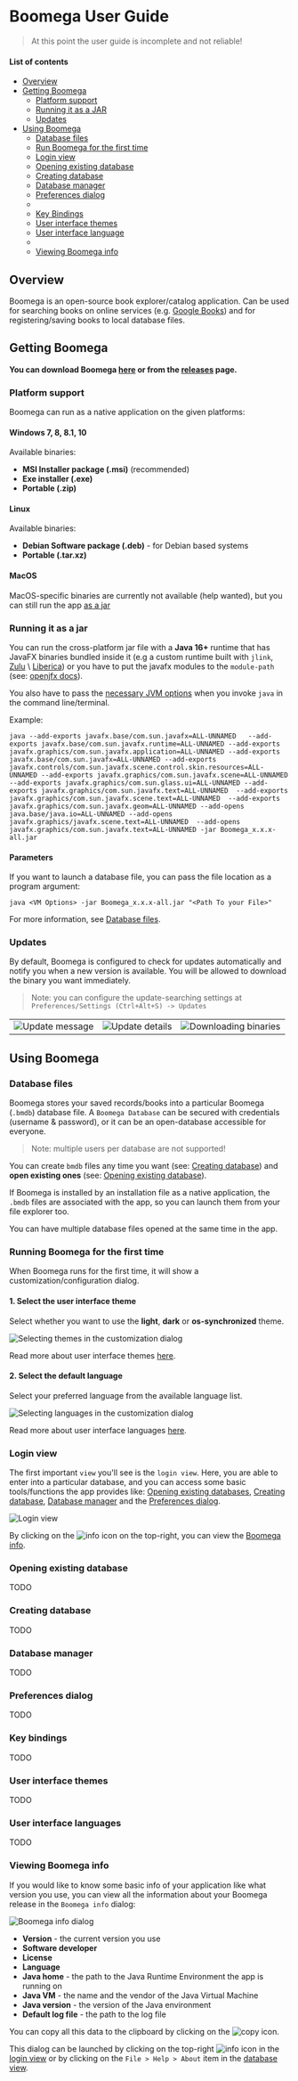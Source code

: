 # Boomega User Guide

> At this point the user guide is incomplete and not reliable!

#### List of contents

* [Overview](#overview)
* [Getting Boomega](#getting-boomega)
    * [Platform support](#platform-support)
    * [Running it as a JAR](#running-it-as-a-jar)
    * [Updates](#updates)
* [Using Boomega](#using-boomega)
  * [Database files](#database-files)
  * [Run Boomega for the first time](#running-boomega-for-the-first-time)
  * [Login view](#login-view)
  * [Opening existing database](#opening-existing-database)
  * [Creating database](#creating-database) 
  * [Database manager](#database-manager) 
  * [Preferences dialog](#preferences-dialog)
  * 
  * [Key Bindings](#key-bindings)
  * [User interface themes](#user-interface-themes)
  * [User interface language](#user-interface-languages)
  *
  * [Viewing Boomega info](#viewing-boomega-info)
    

## Overview

Boomega is an open-source book explorer/catalog application.
Can be used for searching books on online services (e.g. [Google Books](https://books.google.com/googlebooks/about/index.html))
and for registering/saving books to local database files.


## Getting Boomega

**You can download Boomega [here](README.md#download) or from the [releases](https://github.com/Dansoftowner/Boomega/releases) page.**

### Platform support

Boomega can run as a native application on the given platforms:

#### Windows 7, 8, 8.1, 10

Available binaries:
* **MSI Installer package (.msi)** (recommended)
* **Exe installer (.exe)**
* **Portable (.zip)**

#### Linux

Available binaries:
* **Debian Software package (.deb)** - for Debian based systems
* **Portable (.tar.xz)**

#### MacOS

MacOS-specific binaries are currently not available (help wanted), but you can still run the app [as a jar](#running-it-as-a-jar)

### Running it as a jar

You can run the cross-platform jar file with a **Java 16+** 
runtime that has JavaFX binaries bundled inside it (e.g a custom runtime built with `jlink`, [Zulu](https://www.azul.com/downloads/zulu-community/?package=jdk-fx) \ [Liberica](https://bell-sw.com/pages/libericajdk/)) or you have to 
put the javafx modules to the `module-path` (see: [openjfx docs](https://openjfx.io/openjfx-docs/#install-javafx)).

You also have to pass the [necessary JVM options](JVM_OPTIONS.md) when you invoke `java` in the command line/terminal.  

Example:
```
java --add-exports javafx.base/com.sun.javafx=ALL-UNNAMED   --add-exports javafx.base/com.sun.javafx.runtime=ALL-UNNAMED --add-exports javafx.graphics/com.sun.javafx.application=ALL-UNNAMED --add-exports javafx.base/com.sun.javafx=ALL-UNNAMED --add-exports javafx.controls/com.sun.javafx.scene.control.skin.resources=ALL-UNNAMED --add-exports javafx.graphics/com.sun.javafx.scene=ALL-UNNAMED  --add-exports javafx.graphics/com.sun.glass.ui=ALL-UNNAMED --add-exports javafx.graphics/com.sun.javafx.text=ALL-UNNAMED  --add-exports javafx.graphics/com.sun.javafx.scene.text=ALL-UNNAMED  --add-exports javafx.graphics/com.sun.javafx.geom=ALL-UNNAMED --add-opens java.base/java.io=ALL-UNNAMED --add-opens javafx.graphics/javafx.scene.text=ALL-UNNAMED  --add-opens javafx.graphics/com.sun.javafx.text=ALL-UNNAMED -jar Boomega_x.x.x-all.jar
```

#### Parameters

If you want to launch a database file, you can pass the file location as a program argument:

```
java <VM Options> -jar Boomega_x.x.x-all.jar "<Path To your File>"
```

For more information, see [Database files](#database-files).

### Updates

By default, Boomega is configured to check for updates automatically and notify you when a new version is available.
You will be allowed to download the binary you want immediately.

> Note: you can configure the update-searching settings at `Preferences/Settings (Ctrl+Alt+S) -> Updates`

<table>
<tr>

<td>
<img src="img/userguide/update/Update1.png" alt="Update message">
</td>

<td>
<img src="img/userguide/update/Update2.png" alt="Update details">
</td>

<td>
<img src="img/userguide/update/Update3.png" alt="Downloading binaries">
</td>

</tr>
</table>

## Using Boomega

### Database files

Boomega stores your saved records/books into a particular Boomega (`.bmdb`) database file.
A `Boomega Database` can be secured with credentials (username & password), or it can be an open-database accessible for everyone.

> Note: multiple users per database are not supported!

You can create `bmdb` files any time you want (see: [Creating database](#creating-database)) and **open existing ones** (see: [Opening existing database](#opening-existing-database)).

If Boomega is installed by an installation file as a native application, the `.bmdb` files are associated with 
the app, so you can launch them from your file explorer too.

You can have multiple database files opened at the same time in the app.

### Running Boomega for the first time

When Boomega runs for the first time, it will show a customization/configuration dialog.

#### 1. Select the user interface theme

Select whether you want to use the **light**, **dark** or **os-synchronized** theme.

![Selecting themes in the customization dialog](img/userguide/firsttime/FirstTimeTheme.png)

Read more about user interface themes [here](#user-interface-themes).

#### 2. Select the default language

Select your preferred language from the available language list.

![Selecting languages in the customization dialog](img/userguide/firsttime/FirstTimeLanguage.png)

Read more about user interface languages [here](#user-interface-languages).

### Login view

The first important `view` you'll see is the `login view`. 
Here, you are able to enter into a particular database, and you can access some
basic tools/functions the app provides like: [Opening existing databases](#opening-existing-database),
[Creating database](#creating-database), [Database manager](#database-manager) and the [Preferences dialog](#preferences-dialog).

![Login view](img/userguide/loginview/LoginView_Light.png)

By clicking on the ![info](img/userguide/icon/information.png) icon on the top-right, you can view the [Boomega info](#viewing-boomega-info).

### Opening existing database

TODO

### Creating database

TODO

### Database manager

TODO

### Preferences dialog

TODO

### Key bindings

TODO

### User interface themes

TODO

### User interface languages

TODO

### Viewing Boomega info

If you would like to know some basic info of your application like what version you use,
you can view all the information about your Boomega release in the `Boomega info` dialog:

![Boomega info dialog](img/userguide/BoomegaInfo.png)

- **Version** - the current version you use
- **Software developer**
- **License**  
- **Language**  
- **Java home** - the path to the Java Runtime Environment the app is running on
- **Java VM** - the name and the vendor of the Java Virtual Machine
- **Java version** - the version of the Java environment
- **Default log file** - the path to the log file

You can copy all this data to the clipboard by clicking on the ![copy](img/userguide/icon/content-copy.png) icon.

This dialog can be launched by clicking on the top-right ![info](img/userguide/icon/information.png) icon in the [login view](#login-view) 
or by clicking on the `File > Help > About` item in the [database view](#database-view).